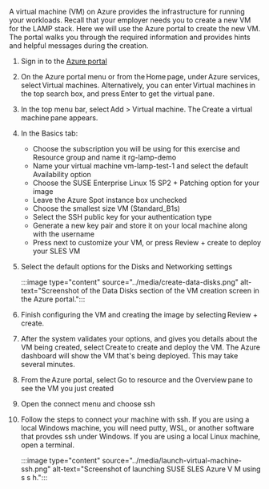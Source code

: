 A virtual machine (VM) on Azure provides the infrastructure for running your workloads. Recall that your employer needs you to create a new VM for the LAMP stack. Here we will use the Azure portal to create the new VM. The portal walks you through the required information and provides hints and helpful messages during the creation. 

1. Sign in to the [Azure portal](https://portal.azure.com/?azure-portal=true)

1. On the Azure portal menu or from the Home page, under Azure services, select Virtual machines. Alternatively, you can enter Virtual machines in the top search box, and press Enter to get the virtual pane.

1. In the top menu bar, select Add > Virtual machine. The Create a virtual machine pane appears.

1. In the Basics tab:

    - Choose the subscription you will be using for this exercise and Resource group and name it rg-lamp-demo
    - Name your virtual machine vm-lamp-test-1 and select the default Availability option
    - Choose the SUSE Enterprise Linux 15 SP2 + Patching option for your image
    - Leave the Azure Spot instance box unchecked
    - Choose the smallest size VM (Standard_B1s)
    - Select the SSH public key for your authentication type
    - Generate a new key pair and store it on your local machine along with the username
    - Press next to customize your VM, or press Review + create to deploy your SLES VM

5. Select the default options for the Disks and Networking settings

    :::image type="content" source="../media/create-data-disks.png" alt-text="Screenshot of the Data Disks section of the VM creation screen in the Azure portal.":::

6. Finish configuring the VM and creating the image by selecting Review + create.

1. After the system validates your options, and gives you details about the VM being created, select Create to create and deploy the VM. The Azure dashboard will show the VM that's being deployed. This may take several minutes.

1. From the Azure portal, select Go to resource and the Overview pane to see the VM you just created  
1. Open the connect menu and choose ssh
1. Follow the steps to connect your machine with ssh. If you are using a local Windows machine, you will need putty, WSL, or another software that provdes ssh under Windows. If you are using a local Linux machine, open a terminal. 

    :::image type="content" source="../media/launch-virtual-machine-ssh.png" alt-text="Screenshot of launching SUSE SLES Azure V M using s s h.":::
